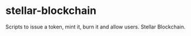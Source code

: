 # stellar-blockchain
Scripts to issue a token, mint it, burn it and allow users. Stellar Blockchain.
